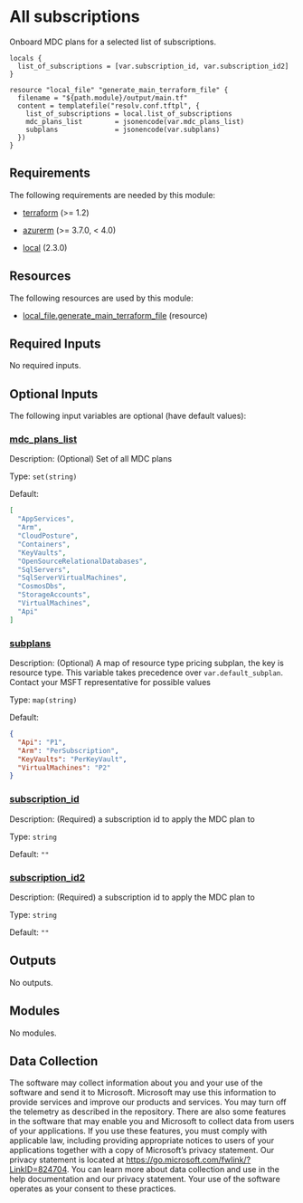 <!-- BEGIN_TF_DOCS -->
# All subscriptions

Onboard MDC plans for a selected list of subscriptions.

```hcl
locals {
  list_of_subscriptions = [var.subscription_id, var.subscription_id2]
}

resource "local_file" "generate_main_terraform_file" {
  filename = "${path.module}/output/main.tf"
  content = templatefile("resolv.conf.tftpl", {
    list_of_subscriptions = local.list_of_subscriptions
    mdc_plans_list        = jsonencode(var.mdc_plans_list)
    subplans              = jsonencode(var.subplans)
  })
}
```

<!-- markdownlint-disable MD033 -->
## Requirements

The following requirements are needed by this module:

- <a name="requirement_terraform"></a> [terraform](#requirement\_terraform) (>= 1.2)

- <a name="requirement_azurerm"></a> [azurerm](#requirement\_azurerm) (>= 3.7.0, < 4.0)

- <a name="requirement_local"></a> [local](#requirement\_local) (2.3.0)

## Resources

The following resources are used by this module:

- [local_file.generate_main_terraform_file](https://registry.terraform.io/providers/hashicorp/local/2.3.0/docs/resources/file) (resource)

<!-- markdownlint-disable MD013 -->
## Required Inputs

No required inputs.

## Optional Inputs

The following input variables are optional (have default values):

### <a name="input_mdc_plans_list"></a> [mdc\_plans\_list](#input\_mdc\_plans\_list)

Description: (Optional) Set of all MDC plans

Type: `set(string)`

Default:

```json
[
  "AppServices",
  "Arm",
  "CloudPosture",
  "Containers",
  "KeyVaults",
  "OpenSourceRelationalDatabases",
  "SqlServers",
  "SqlServerVirtualMachines",
  "CosmosDbs",
  "StorageAccounts",
  "VirtualMachines",
  "Api"
]
```

### <a name="input_subplans"></a> [subplans](#input\_subplans)

Description: (Optional) A map of resource type pricing subplan, the key is resource type. This variable takes precedence over `var.default_subplan`. Contact your MSFT representative for possible values

Type: `map(string)`

Default:

```json
{
  "Api": "P1",
  "Arm": "PerSubscription",
  "KeyVaults": "PerKeyVault",
  "VirtualMachines": "P2"
}
```

### <a name="input_subscription_id"></a> [subscription\_id](#input\_subscription\_id)

Description: (Required) a subscription id to apply the MDC plan to

Type: `string`

Default: `""`

### <a name="input_subscription_id2"></a> [subscription\_id2](#input\_subscription\_id2)

Description: (Required) a subscription id to apply the MDC plan to

Type: `string`

Default: `""`

## Outputs

No outputs.

## Modules

No modules.

<!-- markdownlint-disable-next-line MD041 -->
## Data Collection

The software may collect information about you and your use of the software and send it to Microsoft. Microsoft may use this information to provide services and improve our products and services. You may turn off the telemetry as described in the repository. There are also some features in the software that may enable you and Microsoft to collect data from users of your applications. If you use these features, you must comply with applicable law, including providing appropriate notices to users of your applications together with a copy of Microsoft’s privacy statement. Our privacy statement is located at <https://go.microsoft.com/fwlink/?LinkID=824704>. You can learn more about data collection and use in the help documentation and our privacy statement. Your use of the software operates as your consent to these practices.
<!-- END_TF_DOCS -->
